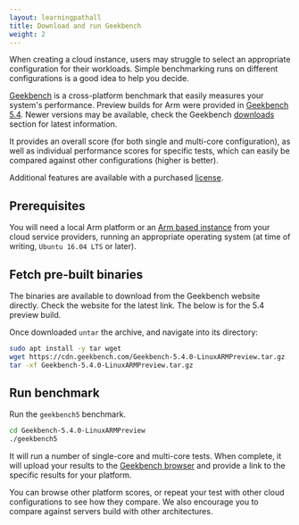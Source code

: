```yaml
---
layout: learningpathall
title: Download and run Geekbench
weight: 2
---
```


When creating a cloud instance, users may struggle to select an appropriate configuration for their workloads. Simple benchmarking runs on different configurations is a good idea to help you decide.

[Geekbench](https://www.geekbench.com/index.html) is a cross-platform benchmark that easily measures your system's performance. Preview builds for Arm were provided in [Geekbench 5.4](https://www.geekbench.com/blog/2021/03/geekbench-54/). Newer versions may be available, check the Geekbench [downloads](https://www.geekbench.com/download/) section for latest information.

It provides an overall score (for both single and multi-core configuration), as well as individual performance scores for specific tests, which can easily be compared against other configurations (higher is better).

Additional features are available with a purchased [license](https://www.primatelabs.com/store/).

## Prerequisites

You will need a local Arm platform or an [Arm based instance](/learning-paths/server-and-cloud/csp/) from your cloud service providers, running an appropriate operating system (at time of writing, `Ubuntu 16.04 LTS` or later).

## Fetch pre-built binaries
The binaries are available to download from the Geekbench website directly. Check the website for the latest link. The below is for the 5.4 preview build.

Once downloaded `untar` the archive, and navigate into its directory:
```bash
sudo apt install -y tar wget
wget https://cdn.geekbench.com/Geekbench-5.4.0-LinuxARMPreview.tar.gz
tar -xf Geekbench-5.4.0-LinuxARMPreview.tar.gz
```
## Run benchmark
Run the `geekbench5` benchmark.
```bash
cd Geekbench-5.4.0-LinuxARMPreview
./geekbench5
```
It will run a number of single-core and multi-core tests. When complete, it will upload your results to the [Geekbench browser](https://browser.geekbench.com) and provide a link to the specific results for your platform.

You can browse other platform scores, or repeat your test with other cloud configurations to see how they compare. We also encourage you to compare against servers build with other architectures.